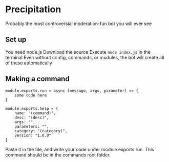 # Precipitation
Probably the most controversial moderation-fun bot you will ever see

## Set up
You need node.js
Download the source
Execute `node index.js` in the terminal
Even without config, commands, or modules, the bot will create all of these automatically

## Making a command
```
module.exports.run = async (message, args, parameter) => {
    some code here
}

module.exports.help = {
    name: "(command)",
    desc: "(desc)",
    args: "",
    parameters: "",
    category: "(category)",
    version: "1.0.0"
}

```
Paste it in the file, and write your code under module.exports.run. This command should be in the commands root folder.
